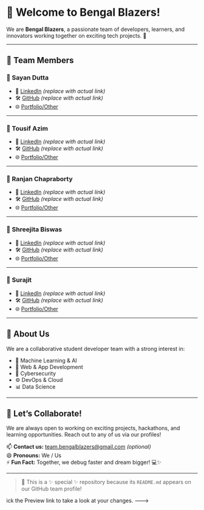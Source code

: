 # 👋 Welcome to Bengal Blazers!

We are **Bengal Blazers**, a passionate team of developers, learners, and innovators working together on exciting tech projects. 🚀

---

## 👥 Team Members

### 🔹 Sayan Dutta
- 💼 [LinkedIn](https://linkedin.com/in/sayan-dutta) *(replace with actual link)*
- 🛠️ [GitHub](https://github.com/sayandutta2001) *(replace with actual link)*
- 🌐 [Portfolio/Other](#)

---

### 🔹 Tousif Azim
- 💼 [LinkedIn](https://linkedin.com/in/tousif-azim) *(replace with actual link)*
- 🛠️ [GitHub](https://github.com/tousifazim) *(replace with actual link)*
- 🌐 [Portfolio/Other](#)

---

### 🔹 Ranjan Chapraborty
- 💼 [LinkedIn](https://linkedin.com/in/ranjan-chapraborty) *(replace with actual link)*
- 🛠️ [GitHub](https://github.com/ranjan-chapraborty) *(replace with actual link)*
- 🌐 [Portfolio/Other](#)

---

### 🔹 Shreejita Biswas
- 💼 [LinkedIn](https://linkedin.com/in/shreejita-biswas) *(replace with actual link)*
- 🛠️ [GitHub](https://github.com/shreejitabiswas) *(replace with actual link)*
- 🌐 [Portfolio/Other](#)

---

### 🔹 Surajit
- 💼 [LinkedIn](https://linkedin.com/in/surajit) *(replace with actual link)*
- 🛠️ [GitHub](https://github.com/surajitdev) *(replace with actual link)*
- 🌐 [Portfolio/Other](#)

---

## 🌟 About Us

We are a collaborative student developer team with a strong interest in:
- 👀 Machine Learning & AI
- 🌱 Web & App Development
- 🔐 Cybersecurity
- ⚙️ DevOps & Cloud
- 📊 Data Science

---

## 🤝 Let’s Collaborate!

We are always open to working on exciting projects, hackathons, and learning opportunities. Reach out to any of us via our profiles!

📫 **Contact us:** team.bengalblazers@gmail.com *(optional)*  
😄 **Pronouns:** We / Us  
⚡ **Fun Fact:** Together, we debug faster and dream bigger! 💻✨

---

> 📝 This is a ✨ special ✨ repository because its `README.md` appears on our GitHub team profile!

<!--- Feel free to update links and add more team members or sections as needed. -->
ick the Preview link to take a look at your changes.
--->

